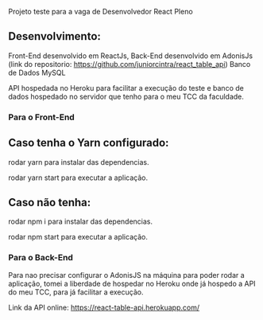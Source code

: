 Projeto teste para a vaga de Desenvolvedor React Pleno

## Desenvolvimento:

Front-End desenvolvido em ReactJs,
Back-End desenvolvido em AdonisJs (link do repositorio: https://github.com/juniorcintra/react_table_api)
Banco de Dados MySQL

API hospedada no Heroku para facilitar a execução do teste e banco de dados hospedado no servidor que tenho para o meu TCC da faculdade.

### Para o Front-End

## Caso tenha o Yarn configurado:

rodar yarn para instalar das dependencias.

rodar yarn start para executar a aplicação.

## Caso não tenha:

rodar npm i para instalar das dependencias.

rodar npm start para executar a aplicação.

### Para o Back-End

Para nao precisar configurar o AdonisJS na máquina para poder rodar a aplicação, tomei a liberdade de hospedar no Heroku onde já hospedo a API do meu TCC, para já facilitar a execução.

Link da API online: https://react-table-api.herokuapp.com/
